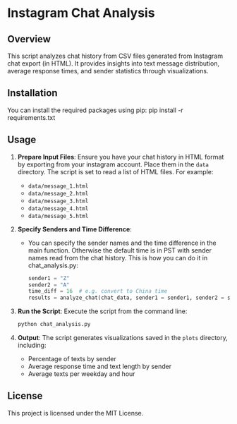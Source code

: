 # Instagram Chat Analysis 

## Overview
This script analyzes chat history from CSV files generated from Instagram chat export (in HTML). It provides insights into text message distribution, average response times, and sender statistics through visualizations.


## Installation
You can install the required packages using pip:
pip install -r requirements.txt


## Usage

1. **Prepare Input Files**: Ensure you have your chat history in HTML format by exporting from your instagram account. Place them in the `data` directory. The script is set to read a list of HTML files. For example:
   - `data/message_1.html`
   - `data/message_2.html`
   - `data/message_3.html`
   - `data/message_4.html`
   - `data/message_5.html`

2. **Specify Senders and Time Difference**: 
   - You can specify the sender names and the time difference in the main function. Otherwise the default time is in PST with sender names read from the chat history. This is how you can do it in chat_analysis.py:
     ```python
     sender1 = "Z"
     sender2 = "A"
     time_diff = 16  # e.g. convert to China time
     results = analyze_chat(chat_data, sender1 = sender1, sender2 = sender2, time_diff = time_diff)
     ```

3. **Run the Script**: Execute the script from the command line:
   ```bash
   python chat_analysis.py
   ```

4. **Output**: The script generates visualizations saved in the `plots` directory, including:
   - Percentage of texts by sender
   - Average response time and text length by sender
   - Average texts per weekday and hour


## License
This project is licensed under the MIT License.
